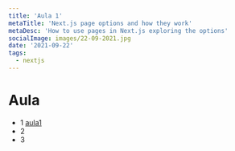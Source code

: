 ```yaml
---
title: 'Aula 1'
metaTitle: 'Next.js page options and how they work'
metaDesc: 'How to use pages in Next.js exploring the options'
socialImage: images/22-09-2021.jpg
date: '2021-09-22'
tags:
  - nextjs
---
```


# Aula

- 1 [aula1](aula1)
- 2
- 3